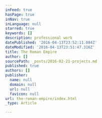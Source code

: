 ```yaml
---
inFeed: true
hasPage: true
inNav: true
inLanguage: null
starred: true
keywords: []
description: professional work
datePublished: '2016-04-13T23:52:11.084Z'
dateModified: '2016-04-13T23:51:47.316Z'
title: The Roman Empire
author: []
sourcePath: _posts/2016-02-21-projects.md
published: true
authors: []
publisher:
  name: null
  domain: null
  url: null
  favicon: null
url: the-roman-empire/index.html
_type: Article

---
```

##
